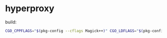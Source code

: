 # hyperproxy

build:
```sh
CGO_CPPFLAGS="$(pkg-config --cflags Magick++)" CGO_LDFLAGS="$(pkg-config --libs Magick++)" go build
```

